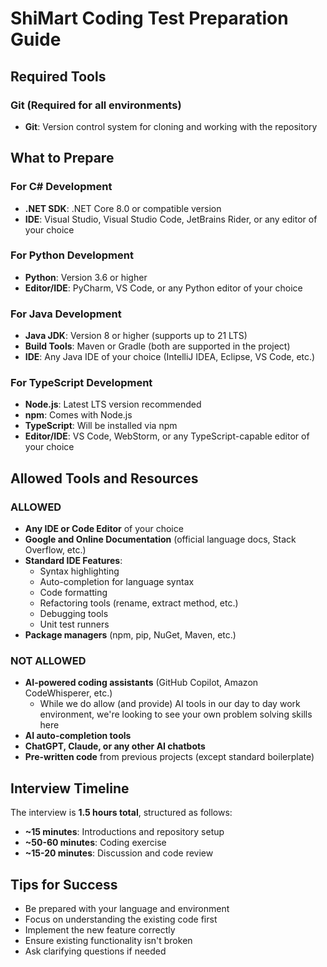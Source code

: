 # ShiMart Coding Test Preparation Guide

## Required Tools

### Git (Required for all environments)
- **Git**: Version control system for cloning and working with the repository

## What to Prepare

### For C# Development
- **.NET SDK**: .NET Core 8.0 or compatible version
- **IDE**: Visual Studio, Visual Studio Code, JetBrains Rider, or any editor of your choice

### For Python Development
- **Python**: Version 3.6 or higher
- **Editor/IDE**: PyCharm, VS Code, or any Python editor of your choice

### For Java Development
- **Java JDK**: Version 8 or higher (supports up to 21 LTS)
- **Build Tools**: Maven or Gradle (both are supported in the project)
- **IDE**: Any Java IDE of your choice (IntelliJ IDEA, Eclipse, VS Code, etc.)

### For TypeScript Development
- **Node.js**: Latest LTS version recommended
- **npm**: Comes with Node.js
- **TypeScript**: Will be installed via npm
- **Editor/IDE**: VS Code, WebStorm, or any TypeScript-capable editor of your choice

## Allowed Tools and Resources

### ALLOWED
- **Any IDE or Code Editor** of your choice
- **Google and Online Documentation** (official language docs, Stack Overflow, etc.)
- **Standard IDE Features**:
  - Syntax highlighting
  - Auto-completion for language syntax
  - Code formatting
  - Refactoring tools (rename, extract method, etc.)
  - Debugging tools
  - Unit test runners
- **Package managers** (npm, pip, NuGet, Maven, etc.)

### NOT ALLOWED
- **AI-powered coding assistants** (GitHub Copilot, Amazon CodeWhisperer, etc.)
  - While we do allow (and provide) AI tools in our day to day work environment, we're looking to see your own problem solving skills here
- **AI auto-completion tools**
- **ChatGPT, Claude, or any other AI chatbots**
- **Pre-written code** from previous projects (except standard boilerplate)

## Interview Timeline

The interview is **1.5 hours total**, structured as follows:

- **~15 minutes**: Introductions and repository setup
- **~50-60 minutes**: Coding exercise
- **~15-20 minutes**: Discussion and code review

## Tips for Success

- Be prepared with your language and environment
- Focus on understanding the existing code first
- Implement the new feature correctly
- Ensure existing functionality isn't broken
- Ask clarifying questions if needed